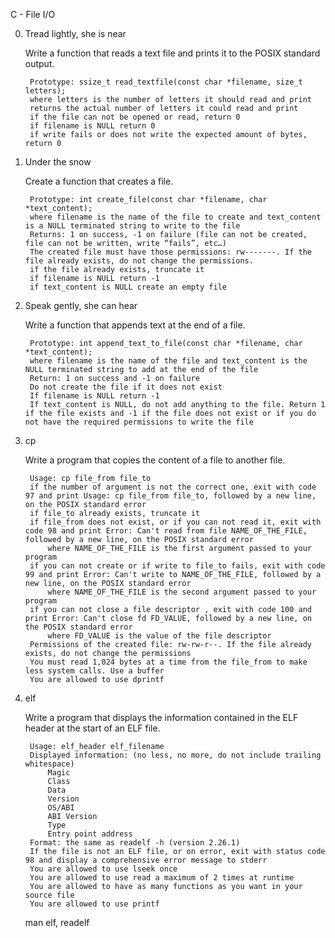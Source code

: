 C - File I/O

0. Tread lightly, she is near

    Write a function that reads a text file and prints it to the POSIX standard output.

        Prototype: ssize_t read_textfile(const char *filename, size_t letters);
        where letters is the number of letters it should read and print
        returns the actual number of letters it could read and print
        if the file can not be opened or read, return 0
        if filename is NULL return 0
        if write fails or does not write the expected amount of bytes, return 0


1. Under the snow


    Create a function that creates a file.

        Prototype: int create_file(const char *filename, char *text_content);
        where filename is the name of the file to create and text_content is a NULL terminated string to write to the file
        Returns: 1 on success, -1 on failure (file can not be created, file can not be written, write “fails”, etc…)
        The created file must have those permissions: rw-------. If the file already exists, do not change the permissions.
        if the file already exists, truncate it
        if filename is NULL return -1
        if text_content is NULL create an empty file



2. Speak gently, she can hear

    Write a function that appends text at the end of a file.

        Prototype: int append_text_to_file(const char *filename, char *text_content);
        where filename is the name of the file and text_content is the NULL terminated string to add at the end of the file
        Return: 1 on success and -1 on failure
        Do not create the file if it does not exist
        If filename is NULL return -1
        If text_content is NULL, do not add anything to the file. Return 1 if the file exists and -1 if the file does not exist or if you do not have the required permissions to write the file



3. cp

    Write a program that copies the content of a file to another file.

        Usage: cp file_from file_to
        if the number of argument is not the correct one, exit with code 97 and print Usage: cp file_from file_to, followed by a new line, on the POSIX standard error
        if file_to already exists, truncate it
        if file_from does not exist, or if you can not read it, exit with code 98 and print Error: Can't read from file NAME_OF_THE_FILE, followed by a new line, on the POSIX standard error
            where NAME_OF_THE_FILE is the first argument passed to your program
        if you can not create or if write to file_to fails, exit with code 99 and print Error: Can't write to NAME_OF_THE_FILE, followed by a new line, on the POSIX standard error
            where NAME_OF_THE_FILE is the second argument passed to your program
        if you can not close a file descriptor , exit with code 100 and print Error: Can't close fd FD_VALUE, followed by a new line, on the POSIX standard error
            where FD_VALUE is the value of the file descriptor
        Permissions of the created file: rw-rw-r--. If the file already exists, do not change the permissions
        You must read 1,024 bytes at a time from the file_from to make less system calls. Use a buffer
        You are allowed to use dprintf



4. elf

    Write a program that displays the information contained in the ELF header at the start of an ELF file.

        Usage: elf_header elf_filename
        Displayed information: (no less, no more, do not include trailing whitespace)
            Magic
            Class
            Data
            Version
            OS/ABI
            ABI Version
            Type
            Entry point address
        Format: the same as readelf -h (version 2.26.1)
        If the file is not an ELF file, or on error, exit with status code 98 and display a comprehensive error message to stderr
        You are allowed to use lseek once
        You are allowed to use read a maximum of 2 times at runtime
        You are allowed to have as many functions as you want in your source file
        You are allowed to use printf

    man elf, readelf